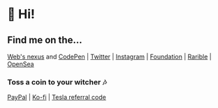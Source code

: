 # 👋 Hi! 


## Find me on the...
[Web's nexus](https://marcelrojas.vercel.app) and [CodePen](https://codepen.com/marcelrojas) | [Twitter](https://twitter.com/marcelrojas_) | [Instagram](https://instagram.com/marcelrojas_) | [Foundation](https://foundation.app/marcelrojas) | [Rarible](https://rarible.com/marcelrojas) | [OpenSea](https://opensea.io/MarcelRojas)

### Toss a coin to your witcher 🎶

[PayPal](https://paypal.me/marcelrojas2k) | [Ko-fi](https://ko-fi.com/marcelrojas) | [Tesla referral code](https://ts.la/marcel57821)
